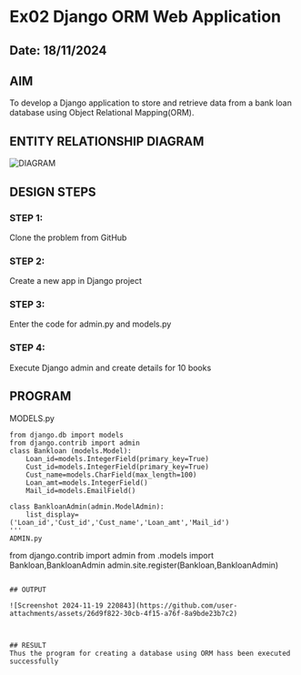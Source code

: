 # Ex02 Django ORM Web Application
## Date: 18/11/2024

## AIM
To develop a Django application to store and retrieve data from a bank loan database using Object Relational Mapping(ORM).

## ENTITY RELATIONSHIP DIAGRAM

![DIAGRAM](https://github.com/user-attachments/assets/8c505653-75d3-4c6a-b558-21c86d0cb294)


## DESIGN STEPS

### STEP 1:
Clone the problem from GitHub

### STEP 2:
Create a new app in Django project

### STEP 3:
Enter the code for admin.py and models.py

### STEP 4:
Execute Django admin and create details for 10 books

## PROGRAM
MODELS.py
```
from django.db import models
from django.contrib import admin
class Bankloan (models.Model):
    Loan_id=models.IntegerField(primary_key=True)
    Cust_id=models.IntegerField(primary_key=True)
    Cust_name=models.CharField(max_length=100)
    Loan_amt=models.IntegerField()
    Mail_id=models.EmailField()
 
class BankloanAdmin(admin.ModelAdmin):
    list_display=('Loan_id','Cust_id','Cust_name','Loan_amt','Mail_id')
'''
ADMIN.py
```
from django.contrib import admin
from .models import Bankloan,BankloanAdmin
admin.site.register(Bankloan,BankloanAdmin)

```

## OUTPUT

![Screenshot 2024-11-19 220843](https://github.com/user-attachments/assets/26d9f822-30cb-4f15-a76f-8a9bde23b7c2)



## RESULT
Thus the program for creating a database using ORM hass been executed successfully

